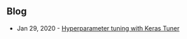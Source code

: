 ## Blog
- Jan 29, 2020 - [Hyperparameter tuning with Keras Tuner](https://blog.tensorflow.org/2020/01/hyperparameter-tuning-with-keras-tuner.html?linkId=81371017)